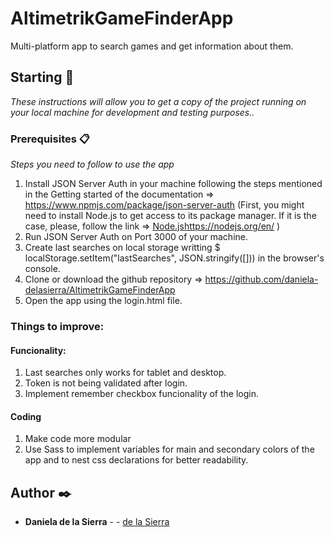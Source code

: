 # AltimetrikGameFinderApp

Multi-platform app to search games and get information about them.

## Starting 🚀

_These instructions will allow you to get a copy of the project running on your local machine for development and testing purposes.._

### Prerequisites 📋

_Steps you need to follow to use the app_

1. Install JSON Server Auth in your machine following the steps mentioned in the Getting started of the documentation => https://www.npmjs.com/package/json-server-auth (First, you might need to install Node.js to get access to its package manager. If it is the case, please, follow the link => [Node.js](https://nodejs.org/en/)https://nodejs.org/en/ )
2. Run JSON Server Auth on Port 3000 of your machine.
3. Create last searches on local storage writting $ localStorage.setItem("lastSearches", JSON.stringify([])) in the browser's console.
4. Clone or download the github repository  => https://github.com/daniela-delasierra/AltimetrikGameFinderApp
5. Open the app using the login.html file.

### Things to improve:

#### Funcionality:

1. Last searches only works for tablet and desktop.
2. Token is not being validated after login.
3. Implement remember checkbox funcionality of the login.

#### Coding
1. Make code more modular
2. Use Sass to implement variables for main and secondary colors of the app and to nest css declarations for better readability.

## Author ✒️

* **Daniela de la Sierra** - - [de la Sierra](https://github.com/daniela-delasierra)

